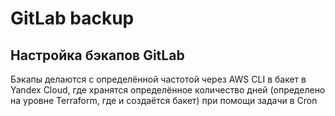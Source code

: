 # GitLab backup

## Настройка бэкапов GitLab 

Бэкапы делаются с определённой частотой через AWS CLI в бакет в Yandex Cloud, где хранятся определённое количество дней (определено на уровне Terraform, где и создаётся бакет) при помощи задачи в Cron